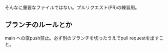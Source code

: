 そんなに重要なファイルではない。プルリクエスト(PR)の練習用。

## ブランチのルールとか
main への直push禁止。必ず別のブランチを切ったうえでpull requestを出すこと。

## 